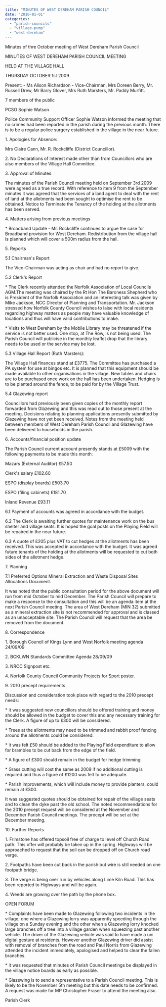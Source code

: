 ```yaml
---
title: "MINUTES OF WEST DEREHAM PARISH COUNCIL"
date: "2010-01-01"
categories: 
  - "parish-councils"
  - "village-pump"
  - "west-dereham"
---
```


Minutes of thre October meeting of West Dereham Parish Council

MINUTES OF WEST DEREHAM PARISH COUNCIL MEETING

HELD AT THE VILLAGE HALL

THURSDAY OCTOBER 1st 2009

Present: - Ms Alison Richardson - Vice-Chairman, Mrs Doreen Berry, Mr. Russell Drew, Mr Barry Glover, Mrs Ruth Marsters, Mr. Paddy Murfitt.

7 members of the public

PCSO Sophie Watson

Police Community Support Officer Sophie Watson informed the meeting that no crimes had been reported in the parish during the previous month. There is to be a regular police surgery established in the village in the near future.

1\. Apologies for Absence:

Mrs Claire Cann, Mr. R. Rockcliffe (District Councillor).

2\. No Declarations of Interest made other than from Councillors who are also members of the Village Hall Committee.

3\. Approval of Minutes

The minutes of the Parish Council meeting held on September 3rd 2009 were agreed as a true record. With reference to item 9 from the September minutes it was agreed that the services of a land agent to deal with the rent of land at the allotments had been sought to optimise the rent to be obtained. Notice to Terminate the Tenancy of the holding at the allotments has been served.

4\. Matters arising from previous meetings

\* Broadband Update - Mr. Rockcliffe continues to argue the case for Broadband provision for West Dereham. Redistribution from the village hall is planned which will cover a 500m radius from the hall.

5\. Reports

5.1 Chairman's Report

The Vice-Chairman was acting as chair and had no report to give.

5.2 Clerk's Report

\* The Clerk recently attended the Norfolk Association of Local Councils AGM.The meeting was chaired by the Rt Hon The Baroness Shepherd who is President of the Norfolk Association and an interesting talk was given by Mike Jackson, NCC Director of Planning and Transportation. Mr. Jackson stressed how Norfolk County Council wishes to laise with local residents regarding highway matters as people may have valuable knowledge of locations and thus will have valid contributions to make.

\* Visits to West Dereham by the Mobile Library may be threatened if the service is not better used. One stop, at The Row, is not being used. The Parish Council will publicise in the monthly leaflet drop that the library needs to be used or the service may be lost.

5.3 Village Hall Report (Ruth Marsters):

The Village Hall finances stand at £3775. The Committee has purchased a PA system for use at bingos etc. It is planned that this equipment should be made available to other organisations in the village. New tables and chairs are to be purchased once work on the hall has been undertaken. Hedging is to be planted around the fence, to be paid for by the Village Trust.

5.4 Glazewing report

Councillors had previously been given copies of the monthly report forwarded from Glazewing and this was read out to those present at the meeting. Decisions relating to planning applications presently submitted by Glazewing have not yet been received. Notes from the meeting held between members of West Dereham Parish Council and Glazewing have been delivered to households in the parish.

6\. Accounts/financial position update

The Parish Council current account presently stands at £5009 with the following payments to be made this month:

Mazars (External Auditor) £57.50

Clerk's salary £102.60

ESPO (display boards) £503.70

ESPO (filing cabinets) £181.70

Inland Revenue £93.11

6.1 Payment of accounts was agreed in accordance with the budget.

6.2 The Clerk is awaiting further quotes for maintenance work on the bus shelter and village seats. It is hoped the goal posts on the Playing Field will be repaired in the near future.

6.3 A quote of £205 plus VAT to cut hedges at the allotments has been received. This was accepted in accordance with the budget. It was agreed future tenants of the holding at the allotments will be requested to cut both sides of the allotment hedge.

7\. Planning

7.1 Preferred Options Mineral Extraction and Waste Disposal Sites Allocations Document.

It was noted that the public consultation period for the above document will run from mid October to mid December. The Parish Council will prepare to make a response to the consultation and this will be an agenda item at the next Parish Council meeting. The area of West Dereham (MIN 32) submitted as a mineral extraction site is not recommended for approval and is classed as an unacceptable site. The Parish Council will request that the area be removed from the document.

8\. Correspondence

1\. Borough Council of Kings Lynn and West Norfolk meeting agenda 24/09/09

2\. BCKLWN Standards Committee Agenda 28/09/09

3\. NRCC Signpost etc.

4\. Norfolk County Council Community Projects for Sport poster.

9\. 2010 precept requirements

Discussion and consideration took place with regard to the 2010 precept needs:

\* It was suggested new councillors should be offered training and money should be allowed in the budget to cover this and any necessary training for the Clerk. A figure of up to £300 will be considered.

\* Trees at the allotments may need to be trimmed and rabbit proof fencing around the allotments could be considered.

\* It was felt £50 should be added to the Playing Field expenditure to allow for brambles to be cut back from the edge of the field.

\* A figure of £300 should remain in the budget for hedge trimming.

\* Grass cutting will cost the same as 2009 if no additional cutting is required and thus a figure of £1200 was felt to be adequate.

\* Parish improvements, which will include money to provide planters, could remain at £300.

It was suggested quotes should be obtained for repair of the village seats and to clean the dyke past the old school. The noted recommendations for the 2010 precept request will be considered at the November and December Parish Council meetings. The precept will be set at the December meeting.

10\. Further Reports

1\. Frimstone has offered topsoil free of charge to level off Church Road path. This offer will probably be taken up in the spring. Highways will be approached to request that the soil can be dropped off on Church road verge.

2\. Footpaths have been cut back in the parish but wire is still needed on one footpath bridge.

3\. The verge is being over run by vehicles along Lime Kiln Road. This has been reported to Highways and will be again.

4\. Weeds are growing over the path by the phone box.

OPEN FORUM

\* Complaints have been made to Glazewing following two incidents in the village; one where a Glazewing lorry was apparently speeding through the village on a Sunday evening and the other when a Glazewing lorry knocked large branches off a tree into a village garden when squeezing past another vehicle. The driver of the Glazewing vehicle was said to have made a uni digital gesture at residents. However another Glazewing driver did assist with removal of branches from the road and Paul Norris from Glazewing attended the incident immediately, apologised and helped to clear the fallen branches.

\* It was requested that minutes of Parish Council meetings be displayed in the village notice boards as early as possible.

\* Glazewing is to send a representative to a Parish Council meeting. This is likely to be the November 5th meeting but this date needs to be confirmed. A request was made for MP Christopher Fraser to attend the meeting also.

Parish Clerk
